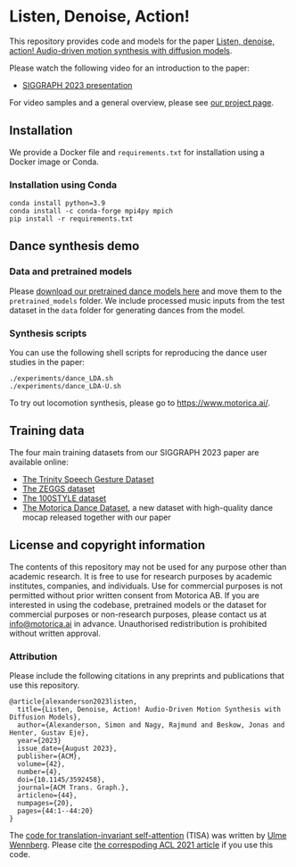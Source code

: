 # Listen, Denoise, Action!
This repository provides code and models for the paper [Listen, denoise, action! Audio-driven motion synthesis with diffusion models](https://arxiv.org/abs/2211.09707).

Please watch the following video for an introduction to the paper:
* [SIGGRAPH 2023 presentation](https://youtu.be/Qfd2EpzWgok)

For video samples and a general overview, please see [our project page](https://www.speech.kth.se/research/listen-denoise-action/).

## Installation
We provide a Docker file and `requirements.txt` for installation using a Docker image or Conda.

### Installation using Conda
```
conda install python=3.9
conda install -c conda-forge mpi4py mpich
pip install -r requirements.txt
```

## Dance synthesis demo
### Data and pretrained models
Please [download our pretrained dance models here](https://zenodo.org/record/8156769) and move them to the `pretrained_models` folder.
We include processed music inputs from the test dataset in the `data` folder for generating dances from the model.

### Synthesis scripts
You can use the following shell scripts for reproducing the dance user studies in the paper:
```
./experiments/dance_LDA.sh
./experiments/dance_LDA-U.sh
```
To try out locomotion synthesis, please go to https://www.motorica.ai/.

## Training data
The four main training datasets from our SIGGRAPH 2023 paper are available online:
* [The Trinity Speech Gesture Dataset](https://trinityspeechgesture.scss.tcd.ie/)
* [The ZEGGS dataset](https://github.com/ubisoft/ubisoft-laforge-ZeroEGGS)
* [The 100STYLE dataset](https://www.ianxmason.com/100style/)
* [The Motorica Dance Dataset](https://github.com/simonalexanderson/MotoricaDanceDataset/), a new dataset with high-quality dance mocap released together with our paper

## License and copyright information
The contents of this repository may not be used for any purpose other than academic research. It is free to use for research purposes by academic institutes, companies, and individuals. Use for commercial purposes is not permitted without prior written consent from Motorica AB. If you are interested in using the codebase, pretrained models or the dataset for commercial purposes or non-research purposes, please contact us at info@motorica.ai in advance. Unauthorised redistribution is prohibited without written approval.

### Attribution
Please include the following citations in any preprints and publications that use this repository.
```
@article{alexanderson2023listen,
  title={Listen, Denoise, Action! Audio-Driven Motion Synthesis with Diffusion Models},
  author={Alexanderson, Simon and Nagy, Rajmund and Beskow, Jonas and Henter, Gustav Eje},
  year={2023}
  issue_date={August 2023},
  publisher={ACM},
  volume={42},
  number={4},
  doi={10.1145/3592458},
  journal={ACM Trans. Graph.},
  articleno={44},
  numpages={20},
  pages={44:1--44:20}
}
```
The [code for translation-invariant self-attention](https://github.com/ulmewennberg/tisa) (TISA) was written by [Ulme Wennberg](https://www.kth.se/profile/ulme). Please cite [the correspoding ACL 2021 article](https://aclanthology.org/2021.acl-short.18) if you use this code.
